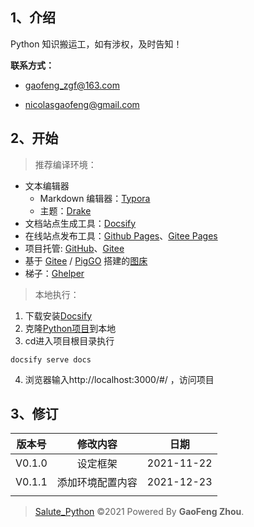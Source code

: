## 1、介绍

Python 知识搬运工，如有涉权，及时告知！

**联系方式：**

- gaofeng_zgf@163.com

- nicolasgaofeng@gmail.com



## 2、开始

> 推荐编译环境：

- 文本编辑器
  - Markdown 编辑器：[Typora](https://typora.io/)
  - 主题：[Drake](https://theme.typora.io/theme/Drake/)
- 文档站点生成工具：[Docsify](https://docsify.js.org/#/)
- 在线站点发布工具：[Github Pages](https://pages.github.com/)、[Gitee Pages](https://gitee.com/help/articles/4136)
- 项目托管:  [GitHub](https://github.com/)、[Gitee](https://gitee.com/)
- 基于 [Gitee](https://gitee.com/) / [PigGO](https://github.com/Molunerfinn/PicGo) 搭建的[图床](https://nicolas-gaofeng.github.io/Salute_Operating_System/#/windows/windows?id=_5-docsify%e9%83%a8%e7%bd%b2%e5%8f%8a%e5%9b%be%e7%89%87%e4%b8%8a%e4%bc%a0) 
- 梯子：[Ghelper](http://googlehelper.net/)

> 本地执行：

1. 下载安装[Docsify](https://docsify.js.org/#/)
2. 克隆[Python项目](https://github.com/Nicolas-gaofeng/Salute_Python)到本地
3. cd进入项目根目录执行

```shell
docsify serve docs
```

4. 浏览器输入http://localhost:3000/#/ ，访问项目



## 3、修订

| 版本号 |     修改内容     |    日期    |
| :----: | :--------------: | :--------: |
| V0.1.0 |     设定框架     | 2021-11-22 |
| V0.1.1 | 添加环境配置内容 | 2021-12-23 |
|        |                  |            |



> [Salute_Python](https://github.com/Nicolas-gaofeng/Salute_Python) ©2021 Powered By **GaoFeng Zhou**.


